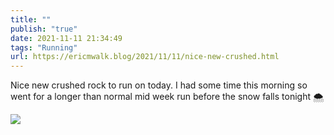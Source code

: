 ```yaml
---
title: ""
publish: "true"
date: 2021-11-11 21:34:49
tags: "Running"
url: https://ericmwalk.blog/2021/11/11/nice-new-crushed.html
---
```


Nice new crushed rock to run on today. I had some time this morning so went for a longer than normal mid week run before the snow falls tonight 🌨

![](https://ericmwalk.blog/uploads/2021/b213b10bfe.jpg)